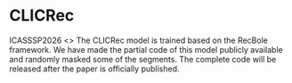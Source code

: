 # CLICRec
ICASSSP2026 
<<CONTRASTIVE LEARNING OF LONG AND SHORT-TERM INTERESTS WITH CONSISTENCY FOR NEXT ITEM RECOMMENDATION>>
The CLICRec model is trained based on the RecBole framework. We have made the partial code of this model publicly available and randomly masked some of the segments. The complete code will be released after the paper is officially published.
